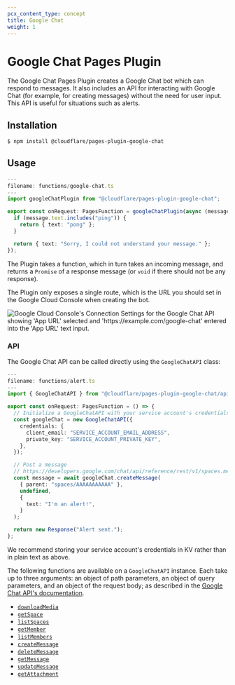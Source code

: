 ```yaml
---
pcx_content_type: concept
title: Google Chat
weight: 1
---
```


# Google Chat Pages Plugin

The Google Chat Pages Plugin creates a Google Chat bot which can respond to messages. It also includes an API for interacting with Google Chat (for example, for creating messages) without the need for user input. This API is useful for situations such as alerts.

## Installation

```sh
$ npm install @cloudflare/pages-plugin-google-chat
```

## Usage

```typescript
---
filename: functions/google-chat.ts
---
import googleChatPlugin from "@cloudflare/pages-plugin-google-chat";

export const onRequest: PagesFunction = googleChatPlugin(async (message) => {
  if (message.text.includes("ping")) {
    return { text: "pong" };
  }

  return { text: "Sorry, I could not understand your message." };
});
```

The Plugin takes a function, which in turn takes an incoming message, and returns a `Promise` of a response message (or `void` if there should not be any response).

The Plugin only exposes a single route, which is the URL you should set in the Google Cloud Console when creating the bot.

![Google Cloud Console's Connection Settings for the Google Chat API showing 'App URL' selected and 'https://example.com/google-chat' entered into the 'App URL' text input.](/images/pages/functions/google-chat.png)

### API

The Google Chat API can be called directly using the `GoogleChatAPI` class:

```typescript
---
filename: functions/alert.ts
---
import { GoogleChatAPI } from "@cloudflare/pages-plugin-google-chat/api";

export const onRequest: PagesFunction = () => {
  // Initialize a GoogleChatAPI with your service account's credentials
  const googleChat = new GoogleChatAPI({
    credentials: {
      client_email: "SERVICE_ACCOUNT_EMAIL_ADDRESS",
      private_key: "SERVICE_ACCOUNT_PRIVATE_KEY",
    },
  });

  // Post a message
  // https://developers.google.com/chat/api/reference/rest/v1/spaces.messages/create
  const message = await googleChat.createMessage(
    { parent: "spaces/AAAAAAAAAAA" },
    undefined,
    {
      text: "I'm an alert!",
    }
  );

  return new Response("Alert sent.");
};
```

We recommend storing your service account's credentials in KV rather than in plain text as above.

The following functions are available on a `GoogleChatAPI` instance. Each take up to three arguments: an object of path parameters, an object of query parameters, and an object of the request body; as described in the [Google Chat API's documentation](https://developers.google.com/chat/api/reference/rest).

- [`downloadMedia`](https://developers.google.com/chat/api/reference/rest/v1/media/download)
- [`getSpace`](https://developers.google.com/chat/api/reference/rest/v1/spaces/get)
- [`listSpaces`](https://developers.google.com/chat/api/reference/rest/v1/spaces/list)
- [`getMember`](https://developers.google.com/chat/api/reference/rest/v1/spaces.members/get)
- [`listMembers`](https://developers.google.com/chat/api/reference/rest/v1/spaces.members/list)
- [`createMessage`](https://developers.google.com/chat/api/reference/rest/v1/spaces.messages/create)
- [`deleteMessage`](https://developers.google.com/chat/api/reference/rest/v1/spaces.messages/delete)
- [`getMessage`](https://developers.google.com/chat/api/reference/rest/v1/spaces.messages/get)
- [`updateMessage`](https://developers.google.com/chat/api/reference/rest/v1/spaces.messages/update)
- [`getAttachment`](https://developers.google.com/chat/api/reference/rest/v1/spaces.messages.attachments/get)
